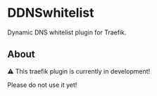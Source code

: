 # DDNSwhitelist

Dynamic DNS whitelist plugin for Traefik.

## About

:warning: This traefik plugin is currently in development!

Please do not use it yet!
